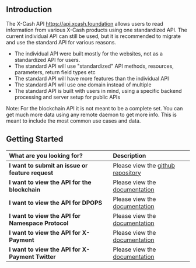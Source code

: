 ## Introduction

The X-Cash API https://api.xcash.foundation allows users to read information from various X-Cash products using one standardized API. The current individual API can still be used, but it is recommended to migrate and use the standard API for various reasons.

* The individual API were built mostly for the websites, not as a standardized API for users.
* The standard API will use "standardized" API methods, resources, parameters, return field types etc
* The standard API will have more features than the individual API
* The standard API will use one domain instead of multiple
* The standard API is built with users in mind, using a specific backend processing and server setup for public APIs

Note: For the blockchain API it is not meant to be a complete set. You can get much more data using any remote daemon to get more info. This is meant to include the most common use cases and data.

## Getting Started

<table>
  <thead>
    <tr>
      <th style="text-align:left">What are you looking for?</th>
      <th style="text-align:left">Description</th>
    </tr>
  </thead>
  <tbody>
    <tr>
      <td style="text-align:left"><b>I want to submit an issue or feature request</b>
      </td>
      <td style="text-align:left">Please view the <a href="https://github.com/X-CASH-official/API">github repository</a></td>
    </tr>
    <tr>
      <td style="text-align:left"><b>I want to view the API for the blockchain</b>
      </td>
      <td style="text-align:left">Please view the <a href="https://docs.xcash.foundation/api/blockchain">documentation</a></td>
    </tr>
    <tr>
      <td style="text-align:left"><b>I want to view the API for DPOPS</b>
      </td>
      <td style="text-align:left">Please view the <a href="https://docs.xcash.foundation/api/dpops">documentation</a></td>
    </tr>
    <tr>
      <td style="text-align:left"><b>I want to view the API for Namespace Protocol</b>
      </td>
      <td style="text-align:left">Please view the <a href="https://docs.xcash.foundation/api/namespace">documentation</a></td>
    </tr>
    <tr>
      <td style="text-align:left"><b>I want to view the API for X-Payment</b>
      </td>
      <td style="text-align:left">Please view the <a href="https://docs.xcash.foundation/api/xpayment">documentation</a></td>
    </tr>
    <tr>
      <td style="text-align:left"><b>I want to view the API for X-Payment Twitter</b>
      </td>
      <td style="text-align:left">Please view the <a href="https://docs.xcash.foundation/api/xpayment-twitter">documentation</a></td>
    </tr>
    <tr>
  </tbody>
</table>
